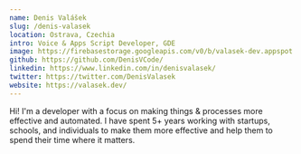 ```yaml
---
name: Denis Valášek
slug: /denis-valasek
location: Ostrava, Czechia
intro: Voice & Apps Script Developer, GDE
image: https://firebasestorage.googleapis.com/v0/b/valasek-dev.appspot.com/o/denis.png?alt=media&token=227e7fa4-87f5-4ca4-9437-9e295fff7b02
github: https://github.com/DenisVCode/
linkedin: https://www.linkedin.com/in/denisvalasek/
twitter: https://twitter.com/DenisValasek
website: https://valasek.dev/
---
```


Hi! I'm a developer with a focus on making things & processes more effective and automated. I have spent 5+ years working with startups, schools, and individuals to make them more effective and help them to spend their time where it matters.

